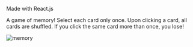 Made with React.js

A game of memory! Select each card only once. Upon clicking a card, all cards are shuffled. If you click the same card more than once, you lose!

![memory](https://user-images.githubusercontent.com/35352111/111011463-1dcc6b80-835f-11eb-85ae-f63abf9a9e0a.png)
